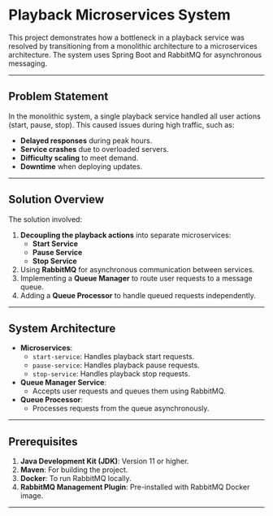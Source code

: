 # Playback Microservices System

This project demonstrates how a bottleneck in a playback service was resolved by transitioning from a monolithic architecture to a microservices architecture. The system uses Spring Boot and RabbitMQ for asynchronous messaging.

---

## Problem Statement

In the monolithic system, a single playback service handled all user actions (start, pause, stop). This caused issues during high traffic, such as:
- **Delayed responses** during peak hours.
- **Service crashes** due to overloaded servers.
- **Difficulty scaling** to meet demand.
- **Downtime** when deploying updates.

---

## Solution Overview

The solution involved:
1. **Decoupling the playback actions** into separate microservices:
   - **Start Service**
   - **Pause Service**
   - **Stop Service**
2. Using **RabbitMQ** for asynchronous communication between services.
3. Implementing a **Queue Manager** to route user requests to a message queue.
4. Adding a **Queue Processor** to handle queued requests independently.

---

## System Architecture

- **Microservices**:
  - `start-service`: Handles playback start requests.
  - `pause-service`: Handles playback pause requests.
  - `stop-service`: Handles playback stop requests.
- **Queue Manager Service**:
  - Accepts user requests and queues them using RabbitMQ.
- **Queue Processor**:
  - Processes requests from the queue asynchronously.

---

## Prerequisites

1. **Java Development Kit (JDK)**: Version 11 or higher.
2. **Maven**: For building the project.
3. **Docker**: To run RabbitMQ locally.
4. **RabbitMQ Management Plugin**: Pre-installed with RabbitMQ Docker image.

---

